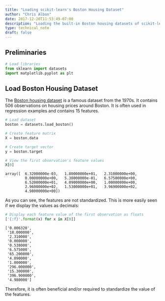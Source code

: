 ```yaml
---
title: "Loading scikit-learn's Boston Housing Dataset"
author: "Chris Albon"
date: 2017-12-20T11:53:49-07:00
description: "Loading the built-in Boston housing datasets of scikit-learn."
type: technical_note
draft: false
---
```

## Preliminaries


```python
# Load libraries
from sklearn import datasets
import matplotlib.pyplot as plt 
```

## Load Boston Housing Dataset

The [Boston housing dataset](http://www.cs.toronto.edu/~delve/data/boston/bostonDetail.html) is a famous dataset from the 1970s. It contains 506 observations on housing prices around Boston. It is often used in regression examples and contains 15 features.


```python
# Load dataset
boston = datasets.load_boston()

# Create feature matrix
X = boston.data

# Create target vector
y = boston.target

# View the first observation's feature values
X[0]
```




    array([  6.32000000e-03,   1.80000000e+01,   2.31000000e+00,
             0.00000000e+00,   5.38000000e-01,   6.57500000e+00,
             6.52000000e+01,   4.09000000e+00,   1.00000000e+00,
             2.96000000e+02,   1.53000000e+01,   3.96900000e+02,
             4.98000000e+00])



As you can see, the features are not standardized. This is more easily seen if we display the values as decimals:


```python
# Display each feature value of the first observation as floats
['{:f}'.format(x) for x in X[0]]
```




    ['0.006320',
     '18.000000',
     '2.310000',
     '0.000000',
     '0.538000',
     '6.575000',
     '65.200000',
     '4.090000',
     '1.000000',
     '296.000000',
     '15.300000',
     '396.900000',
     '4.980000']



Therefore, it is often beneficial and/or required to standardize the value of the features.

